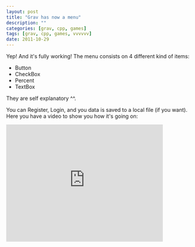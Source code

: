 ```yaml
---
layout: post
title: "Grav has now a menu"
description: ""
categories: [grav, cpp, games]
tags: [grav, cpp, games, vvvvvv]
date: 2011-10-29
---
```


Yep! And it's fully working! The menu consists on 4 different kind of items:

* Button
* CheckBox
* Percent
* TextBox

They are self explanatory ^^.

You can Register, Login, and you data is saved to a local file (if you want).
Here you have a video to show you how it's going on:

<iframe width="420" height="315" src="http://www.youtube.com/embed/vvNdjujg0-Q?rel=0" frameborder="0" allowfullscreen="true">i </iframe>
